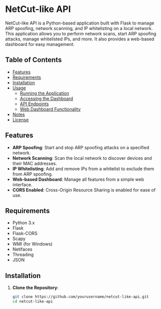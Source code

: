 # NetCut-like API

NetCut-like API is a Python-based application built with Flask to manage ARP spoofing, network scanning, and IP whitelisting on a local network. This application allows you to perform network scans, start ARP spoofing attacks, manage whitelisted IPs, and more. It also provides a web-based dashboard for easy management.

## Table of Contents

- [Features](#features)
- [Requirements](#requirements)
- [Installation](#installation)
- [Usage](#usage)
  - [Running the Application](#running-the-application)
  - [Accessing the Dashboard](#accessing-the-dashboard)
  - [API Endpoints](#api-endpoints)
  - [Web Dashboard Functionality](#web-dashboard-functionality)
- [Notes](#notes)
- [License](#license)

## Features

- **ARP Spoofing**: Start and stop ARP spoofing attacks on a specified network.
- **Network Scanning**: Scan the local network to discover devices and their MAC addresses.
- **IP Whitelisting**: Add and remove IPs from a whitelist to exclude them from ARP spoofing.
- **Web-based Dashboard**: Manage all features from a simple web interface.
- **CORS Enabled**: Cross-Origin Resource Sharing is enabled for ease of use.

## Requirements

- Python 3.x
- Flask
- Flask-CORS
- Scapy
- WMI (for Windows)
- Netifaces
- Threading
- JSON

## Installation

1. **Clone the Repository**:
   ```bash
   git clone https://github.com/yourusername/netcut-like-api.git
   cd netcut-like-api

